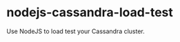 nodejs-cassandra-load-test
==========================

Use NodeJS to load test your Cassandra cluster.
